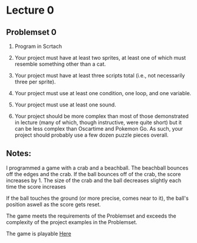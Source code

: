 # Lecture 0

## Problemset 0

1. Program in Scrtach

2. Your project must have at least two sprites, at least one of which must resemble something other than a cat.

3. Your project must have at least three scripts total (i.e., not necessarily three per sprite).

4. Your project must use at least one condition, one loop, and one variable.

5. Your project must use at least one sound.

6. Your project should be more complex than most of those demonstrated in lecture (many of which, though instructive, were quite short) but it can be less complex than Oscartime and Pokemon Go. As such, your project should probably use a few dozen puzzle pieces overall.

## Notes:

I programmed a game with a crab and a beachball. The beachball bounces off the edges
and the crab. If the ball bounces off of the crab, the score increases by 1. The size
of the crab and the ball decreases slightly each time the score increases

If the ball touches the ground (or more precise, comes near to it),
the ball's position aswell as the score gets reset.

The game meets the requirements of the Problemset and exceeds the complexity of the
project examples in the Problemset.

The game is playable [Here](https://scratch.mit.edu/projects/147309319/)